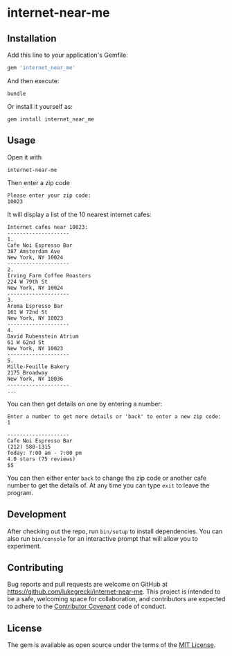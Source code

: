 # internet-near-me

## Installation

Add this line to your application's Gemfile:

```ruby
gem 'internet_near_me'
```

And then execute:

    bundle

Or install it yourself as:

    gem install internet_near_me

## Usage

Open it with

    internet-near-me

Then enter a zip code

    Please enter your zip code:
    10023

It will display a list of the 10 nearest internet cafes:

    Internet cafes near 10023:
    --------------------
    1.
    Cafe Noi Espresso Bar
    387 Amsterdam Ave
    New York, NY 10024
    --------------------
    2.
    Irving Farm Coffee Roasters
    224 W 79th St
    New York, NY 10024
    --------------------
    3.
    Aroma Espresso Bar
    161 W 72nd St
    New York, NY 10023
    --------------------
    4.
    David Rubenstein Atrium
    61 W 62nd St
    New York, NY 10023
    --------------------
    5.
    Mille-Feuille Bakery
    2175 Broadway
    New York, NY 10036
    --------------------
    ...

You can then get details on one by entering a number:

    Enter a number to get more details or 'back' to enter a new zip code:
    1

    --------------------
    Cafe Noi Espresso Bar
    (212) 580-1315
    Today: 7:00 am - 7:00 pm
    4.0 stars (75 reviews)
    $$

You can then either enter `back` to change the zip code or another cafe number 
to get the details of. At any time you can type `exit` to leave the program.

## Development

After checking out the repo, run `bin/setup` to install dependencies. You can also run `bin/console` for an interactive prompt that will allow you to experiment.

## Contributing

Bug reports and pull requests are welcome on GitHub at https://github.com/lukegrecki/internet-near-me. This project is intended to be a safe, welcoming space for collaboration, and contributors are expected to adhere to the [Contributor Covenant](http://contributor-covenant.org) code of conduct.


## License

The gem is available as open source under the terms of the [MIT License](http://opensource.org/licenses/MIT).

